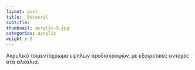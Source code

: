 ```yaml
---
layout: post
title:  Βetacryl
subtitle: 
thumbnail: acrylic-5.jpg 
categories: acrylic
weight : 5
---
```


Ακρυλικό τσιμεντόχρωμα υψηλών προδιαγραφών, με εξαιρετικές αντοχές στα αλκάλια.